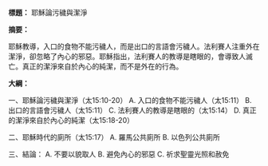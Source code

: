 **標題：** 耶穌論污穢與潔淨

**摘要：**

耶穌教導，入口的食物不能污穢人，而是出口的言語會污穢人。法利賽人注重外在潔淨，卻忽略了內心的邪惡。耶穌指出，法利賽人的教導是瞎眼的，會導致人滅亡。真正的潔淨來自於內心的純潔，而不是外在的行為。

**大綱：**

一、耶穌論污穢與潔淨（太15:10-20）
    A. 入口的食物不能污穢人（太15:11）
    B. 出口的言語會污穢人（太15:11）
    C. 法利賽人的教導是瞎眼的（太15:14）
    D. 真正的潔淨來自於內心的純潔（太15:18-20）

二、耶穌時代的廁所（太15:17）
    A. 羅馬公共廁所
    B. 以色列公共廁所

三、結論：
    A. 不要以貌取人
    B. 避免內心的邪惡
    C. 祈求聖靈光照和赦免